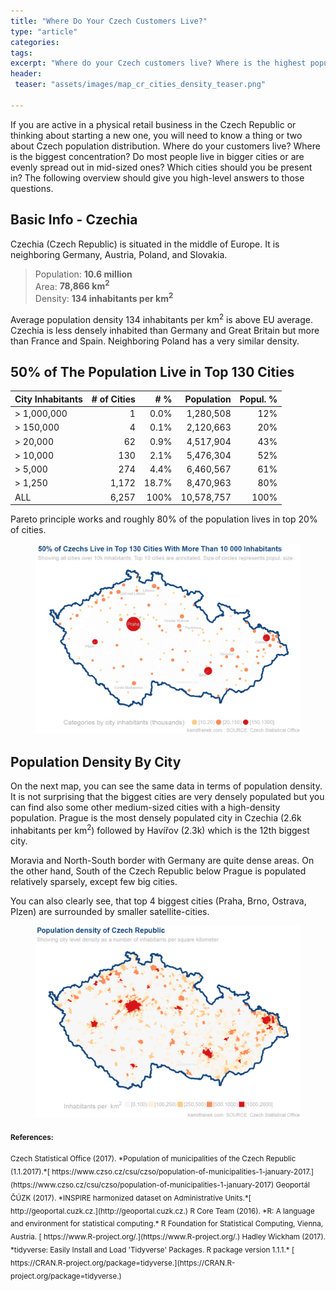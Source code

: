 ```yaml
---
title: "Where Do Your Czech Customers Live?"
type: "article"
categories:
tags:
excerpt: "Where do your Czech customers live? Where is the highest population density? Do most people live in bigger cities or are they evenly spread out? Which cities should you be present in?"
header:
 teaser: "assets/images/map_cr_cities_density_teaser.png"
 
---
```

If you are active in a physical retail business in the Czech Republic or thinking about starting a new one, you will need to know a thing or two about Czech population distribution. Where do your customers live? Where is the biggest concentration? Do most people live in bigger cities or are evenly spread out in mid-sized ones? Which cities should you be present in? The following overview should give you high-level answers to those questions.

## Basic Info - Czechia
Czechia (Czech Republic) is situated in the middle of Europe. It is neighboring  Germany, Austria, Poland, and Slovakia.

> Population: **10.6 million**  
> Area: **78,866 km<sup>2</sup>**  
> Density: **134 inhabitants per km<sup>2</sup>**

Average population density 134 inhabitants per km<sup>2</sup> is above EU average. Czechia is less densely inhabited than Germany and Great Britain but more than France and Spain. Neighboring Poland has a very similar density.

## 50% of The Population Live in Top 130 Cities

| City Inhabitants| # of Cities| # % | Population  | Popul. %|
|--------|-----:| ------:|------------:|-------:|
|> 1,000,000| 1     | 0.0%| 1,280,508| 12%| 
|> 150,000  | 4     | 0.1%| 2,120,663| 20%| 
|> 20,000   | 62    | 0.9%| 4,517,904| 43%|
|> 10,000   | 130   | 2.1%| 5,476,304| 52%|
|> 5,000    | 274   | 4.4%| 6,460,567| 61%|
|> 1,250    | 1,172 |18.7%| 8,470,963| 80%|
|ALL        | 6,257 |100% |10,578,757|100%|

Pareto principle works and roughly 80% of the population lives in top 20% of cities.

<figure>
    <a href="/assets/images/map_cr_cities_bubbles.png"><img src="/assets/images/map_cr_cities_bubbles.png"></a>
    <figcaption></figcaption>
</figure>

## Population Density By City
On the next map, you can see the same data in terms of population density. It is not surprising that the biggest cities are very densely populated but you can find also some other medium-sized cities with a high-density population. Prague is the most densely populated city in Czechia (2.6k inhabitants per km<sup>2</sup>) followed by Havířov (2.3k) which is the 12th biggest city. 

Moravia and North-South border with Germany are quite dense areas. On the other hand, South of the Czech Republic below Prague is populated relatively sparsely, except few big cities.

You can also clearly see, that top 4 biggest cities (Praha, Brno, Ostrava, Plzen) are surrounded by smaller satellite-cities.



<figure>
    <a href="/assets/images/map_cr_cities_density.png"><img src="/assets/images/map_cr_cities_density.png"></a>
    <figcaption></figcaption>
</figure>

<sub>**References:**</sub>

<sub>
Czech Statistical Office (2017). *Population of municipalities of the Czech Republic (1.1.2017).*[ https://www.czso.cz/csu/czso/population-of-municipalities-1-january-2017.](https://www.czso.cz/csu/czso/population-of-municipalities-1-january-2017)
</sub>

<sub>
Geoportál ČÚZK (2017). *INSPIRE harmonized dataset on Administrative Units.*[ http://geoportal.cuzk.cz.](http://geoportal.cuzk.cz.) 
</sub>

<sub>
R Core Team (2016). *R: A language and environment for statistical computing.* R Foundation for Statistical Computing, Vienna, Austria. [ https://www.R-project.org/.](https://www.R-project.org/.) 
</sub>

<sub>
Hadley Wickham (2017). *tidyverse: Easily Install and Load 'Tidyverse' Packages. R package version 1.1.1.*  [ https://CRAN.R-project.org/package=tidyverse.](https://CRAN.R-project.org/package=tidyverse.) 
</sub>


